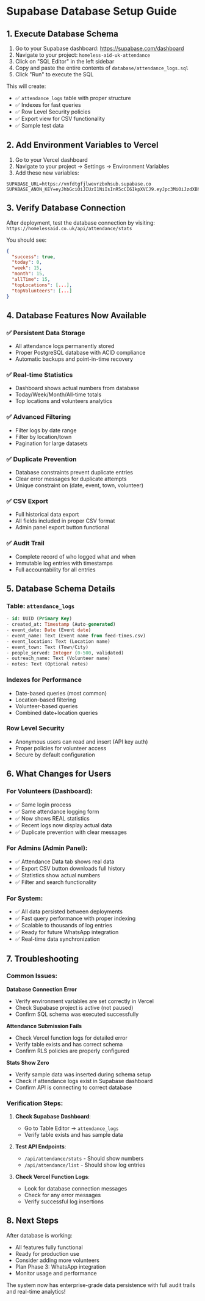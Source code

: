 # Supabase Database Setup Guide

## 1. Execute Database Schema

1. Go to your Supabase dashboard: https://supabase.com/dashboard
2. Navigate to your project: `homeless-aid-uk-attendance`
3. Click on "SQL Editor" in the left sidebar
4. Copy and paste the entire contents of `database/attendance_logs.sql`
5. Click "Run" to execute the SQL

This will create:
- ✅ `attendance_logs` table with proper structure
- ✅ Indexes for fast queries
- ✅ Row Level Security policies
- ✅ Export view for CSV functionality
- ✅ Sample test data

## 2. Add Environment Variables to Vercel

1. Go to your Vercel dashboard
2. Navigate to your project → Settings → Environment Variables
3. Add these new variables:

```
SUPABASE_URL=https://vnfdtgfjlwevrzbxhsub.supabase.co
SUPABASE_ANON_KEY=eyJhbGciOiJIUzI1NiIsInR5cCI6IkpXVCJ9.eyJpc3MiOiJzdXBhYmFzZSIsInJlZiI6InZuZmR0Z2ZqbHdldnJ6Ynhoc3ViIiwicm9sZSI6ImFub24iLCJpYXQiOjE3NTYyMzMwNzYsImV4cCI6MjA3MTgwOTA3Nn0.zNLozjU0DCyebYkJMKtNHtaUaehPpBKUvVx4QviaQLY
```

## 3. Verify Database Connection

After deployment, test the database connection by visiting:
`https://homelessaid.co.uk/api/attendance/stats`

You should see:
```json
{
  "success": true,
  "today": 0,
  "week": 15,
  "month": 15,
  "allTime": 15,
  "topLocations": [...],
  "topVolunteers": [...]
}
```

## 4. Database Features Now Available

### ✅ Persistent Data Storage
- All attendance logs permanently stored
- Proper PostgreSQL database with ACID compliance
- Automatic backups and point-in-time recovery

### ✅ Real-time Statistics  
- Dashboard shows actual numbers from database
- Today/Week/Month/All-time totals
- Top locations and volunteers analytics

### ✅ Advanced Filtering
- Filter logs by date range
- Filter by location/town
- Pagination for large datasets

### ✅ Duplicate Prevention
- Database constraints prevent duplicate entries
- Clear error messages for duplicate attempts
- Unique constraint on (date, event, town, volunteer)

### ✅ CSV Export
- Full historical data export
- All fields included in proper CSV format
- Admin panel export button functional

### ✅ Audit Trail
- Complete record of who logged what and when
- Immutable log entries with timestamps
- Full accountability for all entries

## 5. Database Schema Details

### Table: `attendance_logs`
```sql
- id: UUID (Primary Key)
- created_at: Timestamp (Auto-generated)
- event_date: Date (Event date)
- event_name: Text (Event name from feed-times.csv)  
- event_location: Text (Location name)
- event_town: Text (Town/City)
- people_served: Integer (0-500, validated)
- outreach_name: Text (Volunteer name)
- notes: Text (Optional notes)
```

### Indexes for Performance
- Date-based queries (most common)
- Location-based filtering
- Volunteer-based queries
- Combined date+location queries

### Row Level Security
- Anonymous users can read and insert (API key auth)
- Proper policies for volunteer access
- Secure by default configuration

## 6. What Changes for Users

### For Volunteers (Dashboard):
- ✅ Same login process
- ✅ Same attendance logging form
- ✅ Now shows REAL statistics
- ✅ Recent logs now display actual data
- ✅ Duplicate prevention with clear messages

### For Admins (Admin Panel):
- ✅ Attendance Data tab shows real data
- ✅ Export CSV button downloads full history
- ✅ Statistics show actual numbers
- ✅ Filter and search functionality

### For System:
- ✅ All data persisted between deployments
- ✅ Fast query performance with proper indexing
- ✅ Scalable to thousands of log entries
- ✅ Ready for future WhatsApp integration
- ✅ Real-time data synchronization

## 7. Troubleshooting

### Common Issues:

**Database Connection Error**
- Verify environment variables are set correctly in Vercel
- Check Supabase project is active (not paused)
- Confirm SQL schema was executed successfully

**Attendance Submission Fails**
- Check Vercel function logs for detailed error
- Verify table exists and has correct schema
- Confirm RLS policies are properly configured

**Stats Show Zero**
- Verify sample data was inserted during schema setup
- Check if attendance logs exist in Supabase dashboard
- Confirm API is connecting to correct database

### Verification Steps:

1. **Check Supabase Dashboard**:
   - Go to Table Editor → `attendance_logs`
   - Verify table exists and has sample data

2. **Test API Endpoints**:
   - `/api/attendance/stats` - Should show numbers
   - `/api/attendance/list` - Should show log entries

3. **Check Vercel Function Logs**:
   - Look for database connection messages
   - Check for any error messages
   - Verify successful log insertions

## 8. Next Steps

After database is working:
- All features fully functional
- Ready for production use
- Consider adding more volunteers
- Plan Phase 3: WhatsApp integration
- Monitor usage and performance

The system now has enterprise-grade data persistence with full audit trails and real-time analytics!
